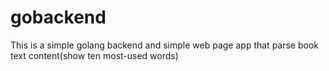 # gobackend
This is a simple golang backend and simple web page app that parse book text content(show ten most-used words)
